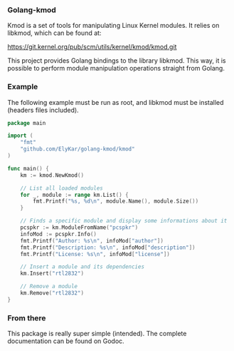### Golang-kmod

Kmod is a set of tools for manipulating Linux Kernel modules. It relies on libkmod, which can be found at:

https://git.kernel.org/pub/scm/utils/kernel/kmod/kmod.git

This project provides Golang bindings to the library libkmod. This way, it is possible to perform module manipulation operations straight from Golang.

### Example

The following example must be run as root, and libkmod must be installed (headers files included).

```go
package main

import (
    "fmt"
    "github.com/ElyKar/golang-kmod/kmod"
)

func main() {
    km := kmod.NewKmod()

    // List all loaded modules
    for _, module := range km.List() {
        fmt.Printf("%s, %d\n", module.Name(), module.Size())
    }

    // Finds a specific module and display some informations about it
    pcspkr := km.ModuleFromName("pcspkr")
    infoMod := pcspkr.Info()
    fmt.Printf("Author: %s\n", infoMod["author"])
    fmt.Printf("Description: %s\n", infoMod["description"])
    fmt.Printf("License: %s\n", infoMod["license"])

    // Insert a module and its dependencies
    km.Insert("rtl2832")

    // Remove a module
    km.Remove("rtl2832")
}
```

### From there

This package is really super simple (intended). The complete documentation can be found on Godoc.

